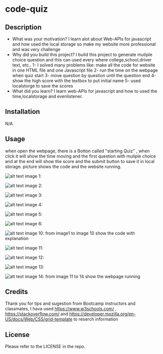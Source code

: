 # code-quiz

## Description

- What was your motivation? I learn alot about Web-APIs for javascript and how used the local storage so make my website more professional and was very challenge
- Why did you build this project? I build this project to generate mutiple choice question and this can used every where college,school,driver text, etc..
1- I solved many problems like: make all the code for website in one HTML file and one Javascript file
2- run the time on the webpage when quiz start
3- move question by question until the question end
4- show the high score with the textbox to put initial name
5- used localstorge to save the scores 
- What did you learn? I learn web-APIs for javascript and how to used the time,localstorage and evenlistener.

## Installation

N/A

## Usage
when open the webpage, there is a Botton called "starting Quiz" , when click it will show the time moving and the first question with muliple choice and at the end will show the score and the submit button to save it in local storage.
picture shows the code and the website running.




![alt text](assets/images/1.png)
image 1: 

![alt text](assets/images/2.png)
image 2: 

![alt text](assets/images/3.png)
image 3:  

![alt text](assets/images/4.png)
image 4: 

![alt text](assets/images/5.png)
image 5: 

![alt text](assets/images/6.png)
image 6: 

![alt text](assets/images/10.png)
image 10: from image1 to image 10 show the code with explanation

![alt text](assets/images/11.png)
image 11: 

![alt text](assets/images/12.png)
image 12: 

![alt text](assets/images/13.png)
image 13: 

![alt text](assets/images/14.png)
image 14: from image 11 to 14 show the webpage running


## Credits

Thank you for tips and sugestion from Bootcamp instructors and classmates, I hava used https://www.w3schools.com/ , https://stackoverflow.com/ and https://developer.mozilla.org/en-US/docs/Web/CSS/grid-template to reserch information 

## License

Please refer to the LICENSE in the repo.